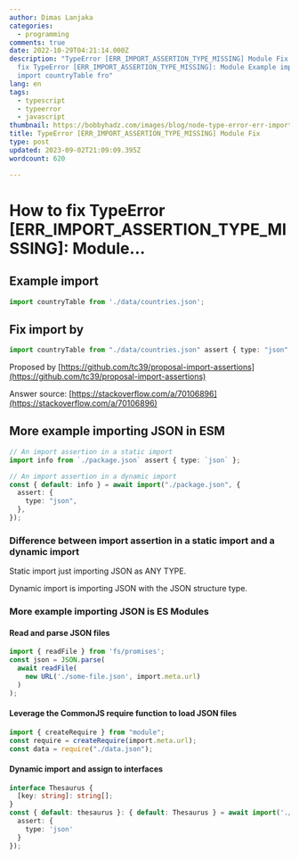 ```yaml
---
author: Dimas Lanjaka
categories:
  - programming
comments: true
date: 2022-10-29T04:21:14.000Z
description: "TypeError [ERR_IMPORT_ASSERTION_TYPE_MISSING] Module Fix How to
  fix TypeError [ERR_IMPORT_ASSERTION_TYPE_MISSING]: Module Example import
  import countryTable fro"
lang: en
tags:
  - typescript
  - typeerror
  - javascript
thumbnail: https://bobbyhadz.com/images/blog/node-type-error-err-import-assertion-type-missing/typeerror-err-import-assertion-type-missing.webp
title: TypeError [ERR_IMPORT_ASSERTION_TYPE_MISSING] Module Fix
type: post
updated: 2023-09-02T21:09:09.395Z
wordcount: 620

---
```


# How to fix TypeError [ERR_IMPORT_ASSERTION_TYPE_MISSING]: Module...

## Example import
```typescript
import countryTable from './data/countries.json';
```
## Fix import by
```typescript
import countryTable from "./data/countries.json" assert { type: "json" };
```

Proposed by [https://github.com/tc39/proposal-import-assertions](https://github.com/tc39/proposal-import-assertions)

Answer source: [https://stackoverflow.com/a/70106896](https://stackoverflow.com/a/70106896)

## More example importing JSON in ESM
```typescript
// An import assertion in a static import
import info from `./package.json` assert { type: `json` };

// An import assertion in a dynamic import
const { default: info } = await import("./package.json", {
  assert: {
    type: "json",
  },
});
```

### Difference between import assertion in a static import and a dynamic import

Static import just importing JSON as ANY TYPE.

Dynamic import is importing JSON with the JSON structure type.

### More example importing JSON is ES Modules

#### Read and parse JSON files
```typescript
import { readFile } from 'fs/promises';
const json = JSON.parse(
  await readFile(
    new URL('./some-file.json', import.meta.url)
  )
);
```

#### Leverage the CommonJS require function to load JSON files
```typescript
import { createRequire } from "module";
const require = createRequire(import.meta.url);
const data = require("./data.json");
```

#### Dynamic import and assign to interfaces
```typescript
interface Thesaurus {
  [key: string]: string[];
}
const { default: thesaurus }: { default: Thesaurus } = await import('./thesaurus-en.json', {
  assert: {
    type: 'json'
  }
});
```